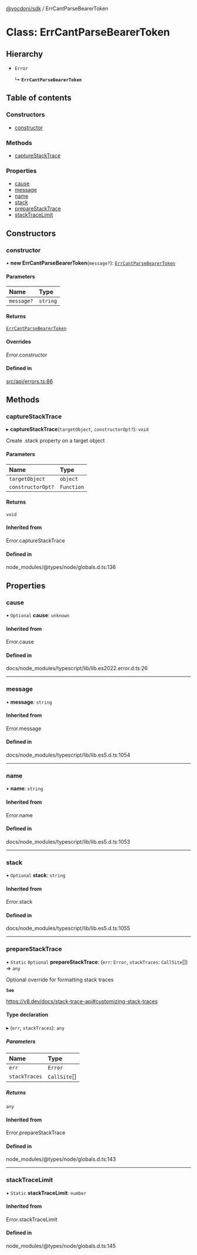[@vocdoni/sdk](/sdk) / ErrCantParseBearerToken

# Class: ErrCantParseBearerToken

## Hierarchy

- `Error`

  ↳ **`ErrCantParseBearerToken`**

## Table of contents

### Constructors

- [constructor](ErrCantParseBearerToken#constructor)

### Methods

- [captureStackTrace](ErrCantParseBearerToken#capturestacktrace)

### Properties

- [cause](ErrCantParseBearerToken#cause)
- [message](ErrCantParseBearerToken#message)
- [name](ErrCantParseBearerToken#name)
- [stack](ErrCantParseBearerToken#stack)
- [prepareStackTrace](ErrCantParseBearerToken#preparestacktrace)
- [stackTraceLimit](ErrCantParseBearerToken#stacktracelimit)

## Constructors

### constructor

• **new ErrCantParseBearerToken**(`message?`): [`ErrCantParseBearerToken`](ErrCantParseBearerToken)

#### Parameters

| Name | Type |
| :------ | :------ |
| `message?` | `string` |

#### Returns

[`ErrCantParseBearerToken`](ErrCantParseBearerToken)

#### Overrides

Error.constructor

#### Defined in

[src/api/errors.ts:86](https://github.com/vocdoni/vocdoni-sdk/blob/179c92b4cecfec787d968dc02b519f64ee15c5d3/src/api/errors.ts#L86)

## Methods

### captureStackTrace

▸ **captureStackTrace**(`targetObject`, `constructorOpt?`): `void`

Create .stack property on a target object

#### Parameters

| Name | Type |
| :------ | :------ |
| `targetObject` | `object` |
| `constructorOpt?` | `Function` |

#### Returns

`void`

#### Inherited from

Error.captureStackTrace

#### Defined in

node_modules/@types/node/globals.d.ts:136

## Properties

### cause

• `Optional` **cause**: `unknown`

#### Inherited from

Error.cause

#### Defined in

docs/node_modules/typescript/lib/lib.es2022.error.d.ts:26

___

### message

• **message**: `string`

#### Inherited from

Error.message

#### Defined in

docs/node_modules/typescript/lib/lib.es5.d.ts:1054

___

### name

• **name**: `string`

#### Inherited from

Error.name

#### Defined in

docs/node_modules/typescript/lib/lib.es5.d.ts:1053

___

### stack

• `Optional` **stack**: `string`

#### Inherited from

Error.stack

#### Defined in

docs/node_modules/typescript/lib/lib.es5.d.ts:1055

___

### prepareStackTrace

▪ `Static` `Optional` **prepareStackTrace**: (`err`: `Error`, `stackTraces`: `CallSite`[]) => `any`

Optional override for formatting stack traces

**`See`**

https://v8.dev/docs/stack-trace-api#customizing-stack-traces

#### Type declaration

▸ (`err`, `stackTraces`): `any`

##### Parameters

| Name | Type |
| :------ | :------ |
| `err` | `Error` |
| `stackTraces` | `CallSite`[] |

##### Returns

`any`

#### Inherited from

Error.prepareStackTrace

#### Defined in

node_modules/@types/node/globals.d.ts:143

___

### stackTraceLimit

▪ `Static` **stackTraceLimit**: `number`

#### Inherited from

Error.stackTraceLimit

#### Defined in

node_modules/@types/node/globals.d.ts:145
